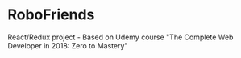 # RoboFriends
React/Redux project - Based on Udemy course "The Complete Web Developer in 2018: Zero to Mastery"
